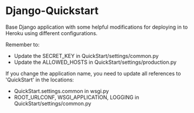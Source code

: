 Django-Quickstart
===

Base Django application with some helpful modifications for deploying in to Heroku using different configurations.

Remember to:

* Update the SECRET_KEY in QuickStart/settings/common.py
* Update the ALLOWED_HOSTS in QuickStart/settings/production.py

If you change the application name, you need to update all references to 'QuickStart' in the locations:
* QuickStart.settings.common in wsgi.py
* ROOT_URLCONF, WSGI_APPLICATION, LOGGING in QuickStart/settings/common.py


